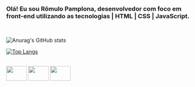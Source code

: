 ### Olá! Eu sou Rômulo Pamplona, desenvolvedor com foco em front-end utilizando as tecnologias | HTML | CSS | JavaScript.
</br>

![Anurag's GitHub stats](https://github-readme-stats.vercel.app/api?username=RomuloPA&show_icons=true&theme=highcontrast)

<!--[![Top Langs](https://github-readme-stats.vercel.app/api/top-langs/?username=RomuloPA)](https://github.com/RomuloPA/github-readme-stats)-->

[![Top Langs](https://github-readme-stats.vercel.app/api/top-langs/?username=RomuloPA&hide_progress=true)](https://github.com/RomuloPA/github-readme-stats)

<div style="display: inline_block"><br>
  <!--https://devicon.dev/-->
  <img align="center" height="40" width="55" src="https://cdn.jsdelivr.net/gh/devicons/devicon/icons/html5/html5-plain-wordmark.svg">
  <img align="center" height="40" width="55" src="https://cdn.jsdelivr.net/gh/devicons/devicon/icons/css3/css3-plain-wordmark.svg">
  <img align="center" height="40" width="55" src="https://cdn.jsdelivr.net/gh/devicons/devicon/icons/javascript/javascript-plain.svg">
</div>



<!--
**RomuloPA/RomuloPa** is a ✨ _special_ ✨ repository because its `README.md` (this file) appears on your GitHub profile.

Here are some ideas to get you started:

- 🔭 I’m currently working on ...
- 🌱 I’m currently learning ...
- 👯 I’m looking to collaborate on ...
- 🤔 I’m looking for help with ...
- 💬 Ask me about ...
- 📫 How to reach me: ...
- 😄 Pronouns: ...
- ⚡ Fun fact: ...
-->
